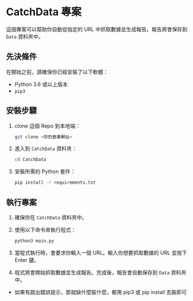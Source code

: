# CatchData 專案

這個專案可以幫助你自動從指定的 URL 中抓取數據並生成報告。報告將會保存到 `Data` 資料夾中。

## 先決條件

在開始之前，請確保你已經安裝了以下軟體：

- Python 3.6 或以上版本
- `pip3`

## 安裝步驟

1. clone 這個 Repo 到本地端：
   ```sh
   git clone <你的倉庫網址>
   ```
2. 進入到 `CatchData` 資料夾：

   ```sh
   cd CatchData
   ```

3. 安裝所需的 Python 套件：
   ```sh
   pip install -r requirements.txt
   ```

## 執行專案

1. 確保你在 `CatchData` 資料夾中。
2. 使用以下命令來執行程式：

   ```sh
   python3 main.py
   ```

3. 當程式執行時，會要求你輸入一個 URL。輸入你想要抓取數據的 URL 並按下 Enter 鍵。
4. 程式將會開始抓取數據並生成報告。完成後，報告會自動保存到 `Data` 資料夾中。

- 如果有跳出錯誤提示，那就缺什麼裝什麼，都用 pip3 或 pip install 去裝即可
